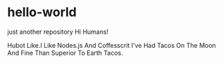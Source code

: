# hello-world
just another repository
Hi Humans!

Hubot Like.I Like Nodes.js And Coffesscrit
I've Had Tacos On The Moon And Fine Than Superior To Earth Tacos.
